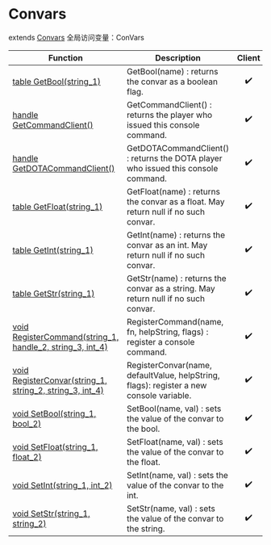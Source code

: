 # Convars
extends [Convars](../Convars)
全局访问变量：ConVars

Function|Description|Client
--|--|:--:
[table GetBool(string_1)](GetBool)|GetBool(name) : returns the convar as a boolean flag.|✔️
[handle GetCommandClient()](GetCommandClient)|GetCommandClient() : returns the player who issued this console command.|✔️
[handle GetDOTACommandClient()](GetDOTACommandClient)|GetDOTACommandClient() : returns the DOTA player who issued this console command.|✔️
[table GetFloat(string_1)](GetFloat)|GetFloat(name) : returns the convar as a float. May return null if no such convar.|✔️
[table GetInt(string_1)](GetInt)|GetInt(name) : returns the convar as an int. May return null if no such convar.|✔️
[table GetStr(string_1)](GetStr)|GetStr(name) : returns the convar as a string. May return null if no such convar.|✔️
[void RegisterCommand(string_1, handle_2, string_3, int_4)](RegisterCommand)|RegisterCommand(name, fn, helpString, flags) : register a console command.|✔️
[void RegisterConvar(string_1, string_2, string_3, int_4)](RegisterConvar)|RegisterConvar(name, defaultValue, helpString, flags): register a new console variable.|✔️
[void SetBool(string_1, bool_2)](SetBool)|SetBool(name, val) : sets the value of the convar to the bool.|✔️
[void SetFloat(string_1, float_2)](SetFloat)|SetFloat(name, val) : sets the value of the convar to the float.|✔️
[void SetInt(string_1, int_2)](SetInt)|SetInt(name, val) : sets the value of the convar to the int.|✔️
[void SetStr(string_1, string_2)](SetStr)|SetStr(name, val) : sets the value of the convar to the string.|✔️
